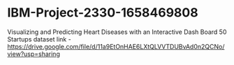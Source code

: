 # IBM-Project-2330-1658469808
Visualizing and Predicting Heart Diseases with an Interactive Dash Board
50 Startups dataset link - https://drive.google.com/file/d/11a9EtOnHAE6LXtQLVVTDUBvAd0n2QCNo/view?usp=sharing
